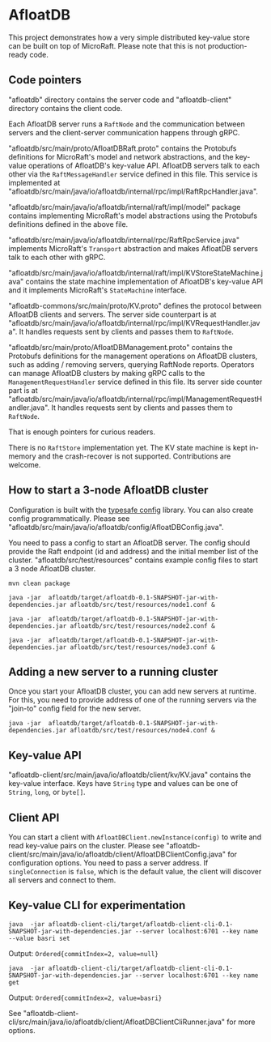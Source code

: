 
# AfloatDB

This project demonstrates how a very simple distributed key-value store can
be built on top of MicroRaft. Please note that this is not production-ready 
code.

## Code pointers

"afloatdb" directory contains the server code and "afloatdb-client" directory
contains the client code.

Each AfloatDB server runs a `RaftNode` and the communication between servers
and the client-server communication happens through gRPC.

"afloatdb/src/main/proto/AfloatDBRaft.proto" contains the Protobufs definitions
for MicroRaft's model and network abstractions, and the key-value operations of
AfloatDB's key-value API. AfloatDB servers talk to each other via
the `RaftMessageHandler` service defined in this file. This service is
implemented at "afloatdb/src/main/java/io/afloatdb/internal/rpc/impl/RaftRpcHandler.java".

"afloatdb/src/main/java/io/afloatdb/internal/raft/impl/model" package contains
implementing MicroRaft's model abstractions using the Protobufs definitions
defined in the above file.

"afloatdb/src/main/java/io/afloatdb/internal/rpc/RaftRpcService.java" implements
MicroRaft's `Transport` abstraction and makes AfloatDB servers talk to each
other with gRPC.

"afloatdb/src/main/java/io/afloatdb/internal/raft/impl/KVStoreStateMachine.java"
contains the state machine implementation of AfloatDB's key-value API and it
implements MicroRaft's `StateMachine` interface.

"afloatdb-commons/src/main/proto/KV.proto" defines the protocol between
AfloatDB clients and servers. The server side counterpart is at
"afloatdb/src/main/java/io/afloatdb/internal/rpc/impl/KVRequestHandler.java".
It handles requests sent by clients and passes them to `RaftNode`.

"afloatdb/src/main/proto/AfloatDBManagement.proto" contains the Protobufs
definitions for the management operations on AfloatDB clusters, such as
adding / removing servers, querying RaftNode reports. Operators can manage
AfloatDB clusters by making gRPC calls to the `ManagementRequestHandler`
service defined in this file. Its server side counter part is at
"afloatdb/src/main/java/io/afloatdb/internal/rpc/impl/ManagementRequestHandler.java".
It handles requests sent by clients and passes them to `RaftNode`.

That is enough pointers for curious readers.

There is no `RaftStore` implementation yet. The KV state machine is kept in-memory
and the crash-recover is not supported. Contributions are welcome.

## How to start a 3-node AfloatDB cluster

Configuration is built with the [typesafe config](https://github.com/lightbend/config)
library. You can also create config programmatically. Please see
"afloatdb/src/main/java/io/afloatdb/config/AfloatDBConfig.java".

You need to pass a config to start an AfloatDB server. The config should
provide the Raft endpoint (id and address) and the initial member list of
the cluster. "afloatdb/src/test/resources" contains example config files to
start a 3 node AfloatDB cluster.

`mvn clean package`

`java -jar  afloatdb/target/afloatdb-0.1-SNAPSHOT-jar-with-dependencies.jar afloatdb/src/test/resources/node1.conf &`

`java -jar  afloatdb/target/afloatdb-0.1-SNAPSHOT-jar-with-dependencies.jar afloatdb/src/test/resources/node2.conf &`

`java -jar  afloatdb/target/afloatdb-0.1-SNAPSHOT-jar-with-dependencies.jar afloatdb/src/test/resources/node3.conf &`

## Adding a new server to a running cluster

Once you start your AfloatDB cluster, you can add new servers at runtime.
For this, you need to provide address of one of the running servers via
the "join-to" config field for the new server.

`java -jar  afloatdb/target/afloatdb-0.1-SNAPSHOT-jar-with-dependencies.jar afloatdb/src/test/resources/node4.conf &`

## Key-value API

"afloatdb-client/src/main/java/io/afloatdb/client/kv/KV.java" contains the
key-value interface. Keys have `String` type and values can be one of `String`,
`long`, or `byte[]`.

## Client API

You can start a client with `AfloatDBClient.newInstance(config)` to
write and read key-value pairs on the cluster. Please see 
"afloatdb-client/src/main/java/io/afloatdb/client/AfloatDBClientConfig.java"
for configuration options. You need to pass a server address. 
If `singleConnection` is `false`, which is the default value, the client will
discover all servers and connect to them.

## Key-value CLI for experimentation

`java  -jar afloatdb-client-cli/target/afloatdb-client-cli-0.1-SNAPSHOT-jar-with-dependencies.jar --server localhost:6701 --key name --value basri set`

Output: `Ordered{commitIndex=2, value=null}`

`java  -jar afloatdb-client-cli/target/afloatdb-client-cli-0.1-SNAPSHOT-jar-with-dependencies.jar --server localhost:6701 --key name get`

Output: `Ordered{commitIndex=2, value=basri}`

See "afloatdb-client-cli/src/main/java/io/afloatdb/client/AfloatDBClientCliRunner.java" for more options.